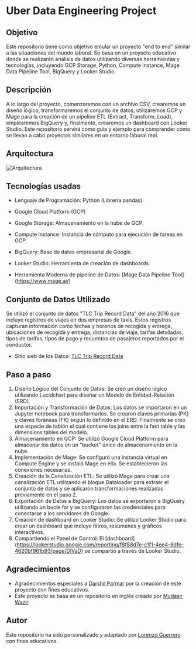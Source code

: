 # Uber Data Engineering Project


## Objetivo
Este repositorio tiene como objetivo emular un proyecto "end to end" similar a las situaciones del mundo laboral. Se basa en un proyecto educativo donde se realizarán análisis de datos utilizando diversas herramientas y tecnologías, incluyendo GCP Storage, Python, Compute Instance, Mage Data Pipeline Tool, BigQuery y Looker Studio.

## Descripción
A lo largo del proyecto, comenzaremos con un archivo CSV, crearemos un diseño lógico, transformaremos el conjunto de datos, utilizaremos GCP y Mage para la creación de un pipeline ETL (Extract, Transform, Load), emplearemos BigQuery y, finalmente, crearemos un dashboard con Looker Studio. Este repositorio servirá como guía y ejemplo para comprender cómo se llevan a cabo proyectos similares en un entorno laboral real.

## Arquitectura 
![Arquitectura](https://github.com/LorenzoG9917/uber_data_engineer/assets/121797266/e5f1c003-b440-4fb8-bd34-0c2a1589507b)
## Tecnologías usadas
- Lenguaje de Programación: Python (Librería pandas)

- Google Cloud Platform (GCP)
- Google Storage: Almacenamiento en la nube de GCP.
- Compute Instance: Instancia de cómputo para ejecución de tareas en GCP.
- BigQuery: Base de datos empresarial de Google.
- Looker Studio: Herramienta de creación de dashboards
- Herramienta Moderna de pipeline de Datos: [Mage Data Pipeline Tool] (https://www.mage.ai/)

## Conjunto de Datos Utilizado

Se utilizó el conjunto de datos "TLC Trip Record Data" del año 2016 que incluye registros de viajes en dos empresas de taxis. Estos registros capturan información como fechas y horarios de recogida y entrega, ubicaciones de recogida y entrega, distancias de viaje, tarifas detalladas, tipos de tarifas, tipos de pago y recuentos de pasajeros reportados por el conductor.
- Sitio web de los Datos: [TLC Trip Record Data](https://www.nyc.gov/site/tlc/about/tlc-trip-record-data.page)

## Paso a paso
1. Diseño Lógico del Conjunto de Datos: Se creó un diseño lógico utilizando Lucidchart para diseñar un Modelo de Entidad-Relación (ERD).
2. Importación y Transformación de Datos: Los datos se importaron en un Jupyter notebook para transformarlos. Se crearon claves primarias (PK) y claves foráneas (FK) según lo definido en el ERD. Finalmente se creo una especie de tablón el cual contiene los joins entre la fact table y las dimensions tables del modelo.
3. Almacenamiento en GCP: Se utilizó Google Cloud Platform para almacenar los datos en un "bucket" único de almacenamiento en la nube.
4. Implementación de Mage: Se configuró una instancia virtual en Compute Engine y se instaló Mage en ella. Se establecieron las conexiones necesarias.
5. Creación de la Canalización ETL: Se utilizó Mage para crear una canalización ETL utilizando el bloque Dataloader para extraer el conjunto de datos y se aplicaron transformaciones realizadas previamente en el paso 2.
6. Exportación de Datos a BigQuery: Los datos se exportaron a BigQuery utilizando un bucle for y se configuraron las credenciales para conectarse a los servidores de Google.
7. Creación de dashboard en Looker Studio: Se utilizó Looker Studio para crear un dashboard que incluye filtros, resúmenes y gráficos interactivos.
8. Compartiendo el Panel de Control: El [dashboard] (https://lookerstudio.google.com/reporting/f8f88d7e-c1f1-4ee4-8dfe-4620bf961b93/page/DlVaD) se compartió a través de Looker Studio.


## Agradecimientos

- Agradecimientos especiales a [Darshil Parmar](https://www.linkedin.com/in/darshil-parmar/) por la creación de este proyecto con fines educativos.
- Este proyecto se basa en un repositorio en inglés creado por [Mudasir Wazir](https://www.linkedin.com/in/mudasir-wazir/).

## Autor

Este repositorio ha sido personalizado y adaptado por [Lorenzo Guerrero](https://www.linkedin.com/feed/) con fines educativos.
